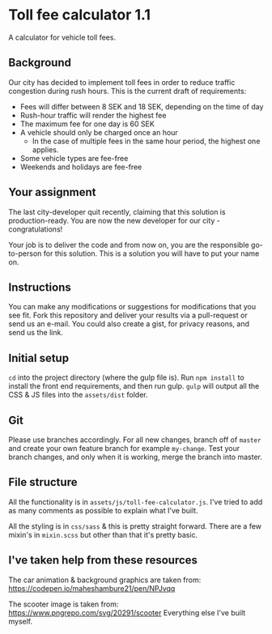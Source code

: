 # Toll fee calculator 1.1
A calculator for vehicle toll fees.

## Background
Our city has decided to implement toll fees in order to reduce traffic congestion during rush hours.
This is the current draft of requirements:

* Fees will differ between 8 SEK and 18 SEK, depending on the time of day
* Rush-hour traffic will render the highest fee
* The maximum fee for one day is 60 SEK
* A vehicle should only be charged once an hour
  * In the case of multiple fees in the same hour period, the highest one applies.
* Some vehicle types are fee-free
* Weekends and holidays are fee-free

## Your assignment
The last city-developer quit recently, claiming that this solution is production-ready.
You are now the new developer for our city - congratulations!

Your job is to deliver the code and from now on, you are the responsible go-to-person for this solution. This is a solution you will have to put your name on.

## Instructions
You can make any modifications or suggestions for modifications that you see fit. Fork this repository and deliver your results via a pull-request or send us an e-mail. You could also create a gist, for privacy reasons, and send us the link.

## Initial setup
`cd` into the project directory (where the gulp file is).
Run `npm install` to install the front end requirements, and then run gulp. `gulp` will output all the CSS & JS files into the `assets/dist` folder.

## Git
Please use branches accordingly. For all new changes, branch off of `master` and create your own feature branch for example `my-change`. Test your branch changes, and only when it is working, merge the branch into master.

## File structure
All the functionality is in `assets/js/toll-fee-calculator.js`. I've tried to add as many comments as possible to explain what I've built.

All the styling is in `css/sass` & this is pretty straight forward. There are a few mixin's in `mixin.scss` but other than that it's pretty basic.

## I've taken help from these resources
The car animation & background graphics are taken from: https://codepen.io/maheshambure21/pen/NPJvqq

The scooter image is taken from: https://www.pngrepo.com/svg/20291/scooter
Everything else I've built myself.
